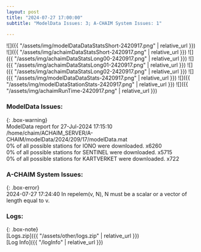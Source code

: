 ```yaml
---
layout: post
title: "2024-07-27 17:00:00"
subtitle: "ModelData Issues: 3; A-CHAIM System Issues: 1"

---
```


![]({{ "/assets/img/modelDataDataStatsShort-2420917.png" | relative_url }})
![]({{ "/assets/img/achaimDataStatsShort-2420917.png" | relative_url }})
![]({{ "/assets/img/achaimDataStatsLong00-2420917.png" | relative_url }})
![]({{ "/assets/img/achaimDataStatsLong01-2420917.png" | relative_url }})
![]({{ "/assets/img/achaimDataStatsLong02-2420917.png" | relative_url }})
![]({{ "/assets/img/modelDataDataStats-2420917.png" | relative_url }})
![]({{ "/assets/img/modelDataStationStats-2420917.png" | relative_url }})
![]({{ "/assets/img/achaimRunTime-2420917.png" | relative_url }})


### ModelData Issues:  
  
{: .box-warning}  
 ModelData report for 27-Jul-2024 17:15:10   
 /home/chaim/ACHAIM_SERVER/A-CHAIM/modelData/2024/209/17/modelData.mat   
 0% of all possible stations for IONO were downloaded. x6260   
 0% of all possible stations for SENTINEL were downloaded. x5715   
 0% of all possible stations for KARTVERKET were downloaded. x722   
  
### A-CHAIM System Issues:  
  
{: .box-error}  
2024-07-27 17:24:40 In repelem(v, N), N must be a scalar or a vector of length equal to v.  

### Logs:  
  
{: .box-note}  
[Logs.zip]({{ "/assets/other/logs.zip" | relative_url }})  
[Log Info]({{ "/logInfo" | relative_url }})  
